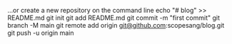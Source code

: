 …or create a new repository on the command line
echo "# blog" >> README.md
git init
git add README.md
git commit -m "first commit"
git branch -M main
git remote add origin git@github.com:scopesang/blog.git
git push -u origin main